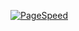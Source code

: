 [![PageSpeed](https://pagespeed-badges.herokuapp.com/?url=zawor.ski)](https://developers.google.com/speed/pagespeed/insights/?url=http%3A%2F%2Fzawor.ski%2F)
